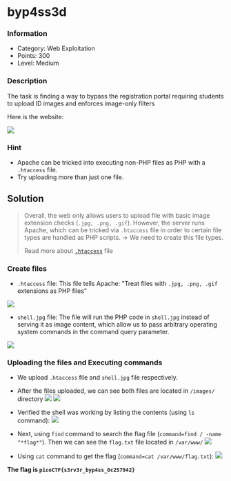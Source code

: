 # byp4ss3d
### Information
- Category: Web Exploitation
- Points: 300
- Level: Medium
### Description
The task is finding a way to bypass the registration portal requiring students to upload ID images and enforces image-only filters

Here is the website:

![](https://media.discordapp.net/attachments/961544480366931969/1432366069108047992/image.png?ex=6900ca5a&is=68ff78da&hm=f2512067ec3f480ae716cbcb9f7642cda4fed5f2e7e63e879731b888b60bb577&=&format=webp&quality=lossless&width=688&height=325)
### Hint
- Apache can be tricked into executing non-PHP files as PHP with a `.htaccess` file.
- Try uploading more than just one file.

## Solution
> Overall, the web only allows users to upload file with basic image extension checks (`.jpg, .png, .gif`). However, the server runs Apache, which can be tricked via `.htaccess` file in order to certain file types are handled as PHP scripts. -> We need to create this file types.
>
> Read more about [`.htaccess`](https://hackmd.io/@thanhnguyne2403/ByBCkEyy-x) file

### Create files

- `.htaccess` file: This file tells Apache: "Treat files with `.jpg, .png, .gif` extensions as PHP files"

![](https://media.discordapp.net/attachments/961544480366931969/1432564452645146634/image.png?ex=6901831d&is=6900319d&hm=7dcd39f81cc25afb388d4344af80489caf3185ffe55e2f066733bfe88e1e832a&=&format=webp&quality=lossless&width=611&height=190)


-  `shell.jpg` file: The file will run the PHP code in `shell.jpg` instead of serving it as image content, which allow us to pass arbitrary operating system commands in the command query parameter.

![](https://media.discordapp.net/attachments/961544480366931969/1432564789971779703/image.png?ex=6901836d&is=690031ed&hm=b79c1d892acded4cb14d8c699477fc47c3786032bfd5ab5e9f771b42e608dbf2&=&format=webp&quality=lossless&width=539&height=194)

### Uploading the files and Executing commands
* We upload `.htaccess` file and `shell.jpg` file respectively.
  
* After the files uploaded, we can see both files are located in `/images/` directory
![](https://media.discordapp.net/attachments/961544480366931969/1432566452992479332/image.png?ex=690184fa&is=6900337a&hm=af7a6f8b5d52a92a4a721bf329d1ba26a508e2386a98c58724f86be0a0faf070&=&format=webp&quality=lossless&width=869&height=49)
![](https://media.discordapp.net/attachments/961544480366931969/1432566521644974185/image.png?ex=6901850a&is=6900338a&hm=f01fb49cc0dcd783c2f2fd646be4ad6f906422dc2611e976ff5b9ae0e589c434&=&format=webp&quality=lossless&width=871&height=53)

* Verified the shell was working by listing the contents (using `ls` command):
![](https://media.discordapp.net/attachments/961544480366931969/1432643907136651324/image.png?ex=6901cd1c&is=69007b9c&hm=f96c92eaa51ee59546ab555f1470a9e584bac66cec66dc5533b651737891f695&=&format=webp&quality=lossless&width=984&height=151)

* Next, using `find` command to search the flag file (`command=find / -name "*flag*"`). Then we can see the `flag.txt` file located in `/var/www/`
![](https://media.discordapp.net/attachments/961544480366931969/1432642078441209906/image.png?ex=6901cb68&is=690079e8&hm=1e378b5f24e9e10db88f26282e80efd23faaa8def14cd8fd2936fe3fedee1c89&=&format=webp&quality=lossless&width=1860&height=201)

* Using `cat` command to get the flag (`command=cat /var/www/flag.txt`):
![](https://media.discordapp.net/attachments/961544480366931969/1432643226279477248/image.png?ex=6901cc7a&is=69007afa&hm=6dfd56b85bff4b17995e236842b6aa1cd6fbd98053337bd5b719b929d6a2c7f0&=&format=webp&quality=lossless&width=1249&height=151)

**The flag is `picoCTF{s3rv3r_byp4ss_0c257942}`**
